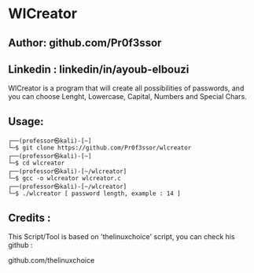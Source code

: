 

# WlCreator 
## Author: github.com/Pr0f3ssor
## Linkedin : linkedin/in/ayoub-elbouzi 

WlCreator is a program that will create all possibilities of passwords, and you can choose Lenght, Lowercase, Capital, Numbers and Special Chars.


## Usage:
```
┌──(professor㉿kali)-[~]
└─$ git clone https://github.com/Pr0f3ssor/wlcreator
┌──(professor㉿kali)-[~]
└─$ cd wlcreator
┌──(professor㉿kali)-[~/wlcreator]
└─$ gcc -o wlcreator wlcreator.c
┌──(professor㉿kali)-[~/wlcreator]
└─$ ./wlcreator [ password length, example : 14 ]
```

## Credits :
This Script/Tool is based on 'thelinuxchoice' script, you can check his github :

github.com/thelinuxchoice
